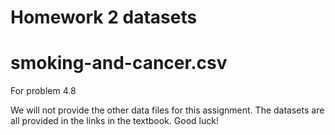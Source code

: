 # Homework 2 datasets

# smoking-and-cancer.csv

For problem 4.8

We will not provide the other data files for this assignment.
The datasets are all provided in the links in the textbook.
Good luck!
